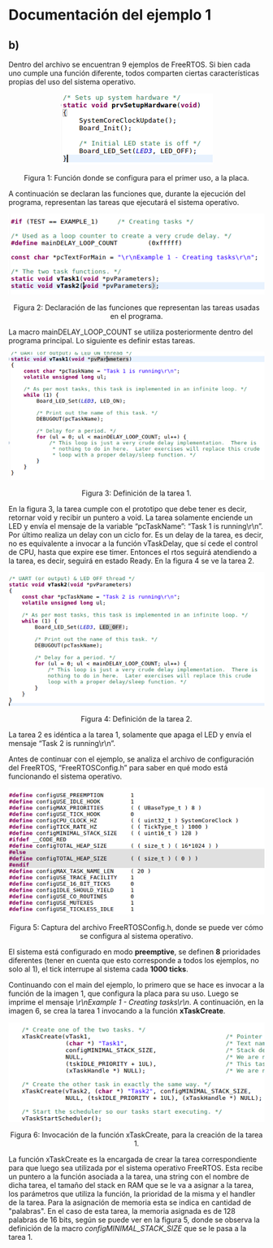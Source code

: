 # Documentación del ejemplo 1
## b)

Dentro del archivo se encuentran 9 ejemplos de FreeRTOS. Si bien cada uno cumple una función diferente, todos comparten ciertas características propias del uso del sistema operativo.

<p align="center">
  <img src="img_pto_1/setup_hardware.png"/>
</p>

<p align="center">
  Figura 1: Función donde se configura para el primer uso, a la placa.
</p>

A continuación se declaran las funciones que, durante la ejecución del programa, representan las tareas que ejecutará el sistema operativo.

<p align="center">
  <img src="img_pto_1/declaracion_de_funciones.png"/>
</p>

<p align="center">
  Figura 2: Declaración de las funciones que representan las tareas usadas en el programa.
</p>

La macro mainDELAY_LOOP_COUNT se utiliza posteriormente dentro del programa principal. Lo siguiente es definir estas tareas. 

<p align="center">
  <img src="img_pto_1/task_1.png"/>
</p>

<p align="center">
  Figura 3: Definición de la tarea 1.
</p>

En la figura 3, la tarea cumple con el prototipo que debe tener es decir, retornar void y recibir un puntero a void. La tarea solamente enciende un LED y envía el mensaje de la variable “pcTaskName”: “Task 1 is running\r\n”. Por último realiza un delay con un ciclo for. Es un delay de la tarea, es decir, no es equivalente a invocar a la función vTaskDelay, que sí cede el control de CPU, hasta que expire ese timer. Entonces el rtos seguirá atendiendo a la tarea, es decir, seguirá en estado Ready. En la figura 4 se ve la tarea 2.

<p align="center">
  <img src="img_pto_1/task_2.png"/>
</p>

<p align="center">
  Figura 4: Definición de la tarea 2.
</p>

La tarea 2 es idéntica a la tarea 1, solamente que apaga el LED y envía el mensaje “Task 2 is running\r\n”. 

Antes de continuar con el ejemplo, se analiza el archivo de configuración del FreeRTOS, “FreeRTOSConfig.h” para saber en qué modo está funcionando el sistema operativo.

<p align="center">
  <img src="img_pto_1/config_rtos.png"/>
</p>

<p align="center">
  Figura 5: Captura del archivo FreeRTOSConfig.h, donde se puede ver cómo se configura al sistema operativo.
</p>

El sistema está configurado en modo **preemptive**, se definen **8** prioridades diferentes (tener en cuenta que esto corresponde a todos los ejemplos, no solo al 1), el tick interrupe al sistema cada **1000 ticks**.

Continuando con el main del ejemplo, lo primero que se hace es invocar a la función de la imagen 1, que configura la placa para su uso. Luego se imprime el mensaje *\r\nExample 1 - Creating tasks\r\n*. A continuación, en la imagen 6, se crea la tarea 1 invocando a la función **xTaskCreate**.

<p align="center">
  <img src="img_pto_1/task_create.png"/>
</p>

<p align="center">
  Figura 6: Invocación de la función xTaskCreate, para la creación de la tarea 1. 
</p>

La función xTaskCreate es la encargada de crear la tarea correspondiente para que luego sea utilizada por el sistema operativo FreeRTOS. Esta recibe un puntero a la función asociada a la tarea, una string con el nombre de dicha tarea, el tamaño del stack en RAM que se le va a asignar a la tarea, los parámetros que utiliza la función, la prioridad de la misma y el handler de la tarea. Para la asignación de memoria esta se indica en cantidad de "palabras". En el caso de esta tarea, la memoria asignada es de 128 palabras de 16 bits, según se puede ver en la figura 5, donde se observa la definición de la macro *configMINIMAL_STACK_SIZE* que se le pasa a la tarea 1.











